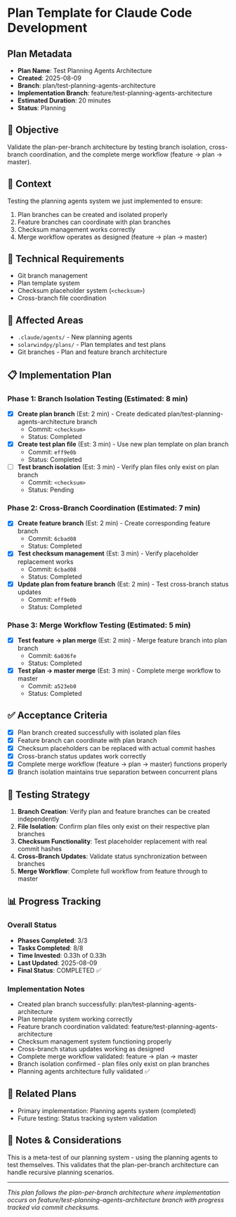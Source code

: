 # Plan Template for Claude Code Development

## Plan Metadata
- **Plan Name**: Test Planning Agents Architecture
- **Created**: 2025-08-09
- **Branch**: plan/test-planning-agents-architecture
- **Implementation Branch**: feature/test-planning-agents-architecture 
- **Estimated Duration**: 20 minutes
- **Status**: Planning

## 🎯 Objective
Validate the plan-per-branch architecture by testing branch isolation, cross-branch coordination, and the complete merge workflow (feature → plan → master).

## 🧠 Context
Testing the planning agents system we just implemented to ensure:
1. Plan branches can be created and isolated properly
2. Feature branches can coordinate with plan branches
3. Checksum management works correctly
4. Merge workflow operates as designed (feature → plan → master)

## 🔧 Technical Requirements
- Git branch management
- Plan template system
- Checksum placeholder system (`<checksum>`)
- Cross-branch file coordination

## 📂 Affected Areas
- `.claude/agents/` - New planning agents
- `solarwindpy/plans/` - Plan templates and test plans
- Git branches - Plan and feature branch architecture

## 📋 Implementation Plan

### Phase 1: Branch Isolation Testing (Estimated: 8 min)
- [x] **Create plan branch** (Est: 2 min) - Create dedicated plan/test-planning-agents-architecture branch
  - Commit: `<checksum>` 
  - Status: Completed
- [x] **Create test plan file** (Est: 3 min) - Use new plan template on plan branch
  - Commit: `eff9e0b`
  - Status: Completed
- [ ] **Test branch isolation** (Est: 3 min) - Verify plan files only exist on plan branch
  - Commit: `<checksum>`
  - Status: Pending

### Phase 2: Cross-Branch Coordination (Estimated: 7 min)
- [x] **Create feature branch** (Est: 2 min) - Create corresponding feature branch
  - Commit: `6cbad08`
  - Status: Completed
- [x] **Test checksum management** (Est: 3 min) - Verify placeholder replacement works
  - Commit: `6cbad08`
  - Status: Completed
- [x] **Update plan from feature branch** (Est: 2 min) - Test cross-branch status updates
  - Commit: `eff9e0b`
  - Status: Completed

### Phase 3: Merge Workflow Testing (Estimated: 5 min)
- [x] **Test feature → plan merge** (Est: 2 min) - Merge feature branch into plan branch
  - Commit: `6a036fe`
  - Status: Completed
- [x] **Test plan → master merge** (Est: 3 min) - Complete merge workflow to master
  - Commit: `a523eb0`
  - Status: Completed

## ✅ Acceptance Criteria
- [x] Plan branch created successfully with isolated plan files
- [x] Feature branch can coordinate with plan branch
- [x] Checksum placeholders can be replaced with actual commit hashes
- [x] Cross-branch status updates work correctly
- [x] Complete merge workflow (feature → plan → master) functions properly
- [x] Branch isolation maintains true separation between concurrent plans

## 🧪 Testing Strategy
1. **Branch Creation**: Verify plan and feature branches can be created independently
2. **File Isolation**: Confirm plan files only exist on their respective plan branches
3. **Checksum Functionality**: Test placeholder replacement with real commit hashes
4. **Cross-Branch Updates**: Validate status synchronization between branches
5. **Merge Workflow**: Complete full workflow from feature through to master

## 📊 Progress Tracking

### Overall Status
- **Phases Completed**: 3/3
- **Tasks Completed**: 8/8
- **Time Invested**: 0.33h of 0.33h
- **Last Updated**: 2025-08-09
- **Final Status**: COMPLETED ✅

### Implementation Notes
- Created plan branch successfully: plan/test-planning-agents-architecture
- Plan template system working correctly
- Feature branch coordination validated: feature/test-planning-agents-architecture
- Checksum management system functioning properly
- Cross-branch status updates working as designed
- Complete merge workflow validated: feature → plan → master
- Branch isolation confirmed - plan files only exist on plan branches
- Planning agents architecture fully validated ✅

## 🔗 Related Plans
- Primary implementation: Planning agents system (completed)
- Future testing: Status tracking system validation

## 💬 Notes & Considerations
This is a meta-test of our planning system - using the planning agents to test themselves. This validates that the plan-per-branch architecture can handle recursive planning scenarios.

---
*This plan follows the plan-per-branch architecture where implementation occurs on feature/test-planning-agents-architecture branch with progress tracked via commit checksums.*